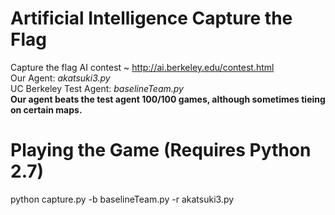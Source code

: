 # Artificial Intelligence Capture the Flag
Capture the flag AI contest ~ http://ai.berkeley.edu/contest.html<br/>
Our Agent: *akatsuki3.py*<br/>
UC Berkeley Test Agent: *baselineTeam.py*<br/>
**Our agent beats the test agent 100/100 games, although sometimes tieing on certain maps.**<br/>

# Playing the Game (Requires Python 2.7)
 python capture.py -b baselineTeam.py -r akatsuki3.py
